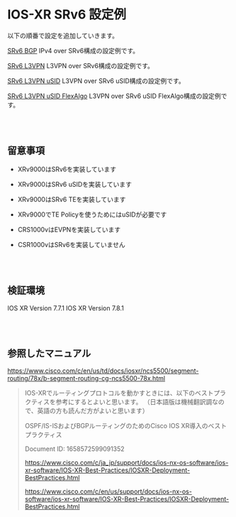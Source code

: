 # IOS-XR SRv6 設定例

以下の順番で設定を追加していきます。

[SRv6 BGP](README.srv6_bgp.md) IPv4 over SRv6構成の設定例です。

[SRv6 L3VPN](README.srv6_l3vpn.md) L3VPN over SRv6構成の設定例です。

[SRv6 L3VPN uSID](README.srv6_l3vpn_usid.md) L3VPN over SRv6 uSID構成の設定例です。

[SRv6 L3VPN uSID FlexAlgo](README.srv6_l3vpn_usid_flexalgo.md) L3VPN over SRv6 uSID FlexAlgo構成の設定例です。

<br><br>

## 留意事項

- XRv9000はSRv6を実装しています

- XRv9000はSRv6 uSIDを実装しています

- XRv9000はSRv6 TEを実装しています

- XRv9000でTE Policyを使うためにはuSIDが必要です

- CRS1000vはEVPNを実装しています

- CSR1000vはSRv6を実装していません

<br><br>

## 検証環境

IOS XR Version 7.7.1
IOS XR Version 7.8.1

<br><br>

## 参照したマニュアル

https://www.cisco.com/c/en/us/td/docs/iosxr/ncs5500/segment-routing/78x/b-segment-routing-cg-ncs5500-78x.html


> IOS-XRでルーティングプロトコルを動かすときには、以下のベストプラクティスを参考にするとよいと思います。
> （日本語版は機械翻訳調なので、英語の方も読んだ方がよいと思います）
>
> OSPF/IS-ISおよびBGPルーティングのためのCisco IOS XR導入のベストプラクティス
>
> Document ID: 1658572599091352
>
> https://www.cisco.com/c/ja_jp/support/docs/ios-nx-os-software/ios-xr-software/IOS-XR-Best-Practices/IOSXR-Deployment-BestPractices.html
>
> https://www.cisco.com/c/en/us/support/docs/ios-nx-os-software/ios-xr-software/IOS-XR-Best-Practices/IOSXR-Deployment-BestPractices.html
